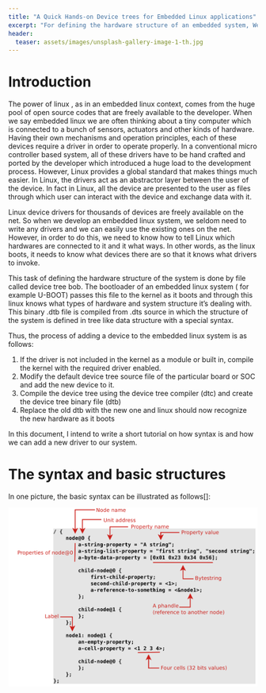 ```yaml
---
title: "A Quick Hands-on Device trees for Embedded Linux applications"
excerpt: "For defining the hardware structure of an embedded system, We must know about device trees. In this blog, I document what I learn about this."
header:
  teaser: assets/images/unsplash-gallery-image-1-th.jpg
---
```

# Introduction 

The power of linux , as in an embedded linux context, comes from the huge pool of open source codes that are freely available to the developer. When we say embedded linux we are often thinking about a tiny computer which is  connected to a bunch of sensors, actuators and other kinds of hardware. Having their own mechanisms and operation principles, each of these devices require a driver in order to operate properly. In a conventional micro controller based system, all of these drivers have to be hand crafted and ported by the developer which introduced a huge load to the development process. However, Linux provides a global standard that makes things much easier. In Linux, the drivers act as an abstractor layer between the user of the device. In fact in Linux, all the device are presented to the user as files through which user can interact with the device and exchange data with it. 

Linux device drivers for thousands of devices are freely available on the net. So when we develop an embedded linux system, we seldom need to write any drivers and we can easily use the existing  ones on the net. However, in order to do this, we need to know how to tell Linux which hardwares are connected to it and it what ways. In other words, as the linux boots, it needs to know what devices there are  so that it knows what drivers to invoke. 

This task of defining the hardware structure of the system is done by file called device tree bob. The bootloader of an embedded linux system ( for example U-BOOT) passes this file to the kernel as it boots and through this linux knows what types of hardware and system structure it’s dealing with. This binary .dtb file is compiled from .dts source in which the structure of the system is defined in tree like data structure with a special syntax. 

Thus, the process of adding a device to the embedded linux system is as follows:



1. If the driver is not included in the kernel as a module or built in, compile the kernel with the required driver enabled.
2. Modify the default device tree source file of the particular board or SOC and add the new device to it.
3. Compile the device tree using the device tree compiler (dtc) and create the device tree binary file (dtb)
4. Replace the old dtb with the new one and linux should now recognize the new hardware as it boots

In this document, I intend to write a short tutorial on how syntax is and how we can add a new driver to our system. 
# The syntax and basic structures

In one picture, the basic syntax can be illustrated as follows[]:

![alt_text](/assets/contents/embedded/dt_basic_structure.png)
